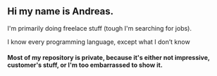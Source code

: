 ## Hi my name is Andreas.

I'm primarily doing freelace stuff (tough I'm searching for jobs).  

I know every programming language, except what I don’t know
#### Most of my repository is private, because it's either not impressive, customer's stuff, or I'm too embarrassed to show it.
